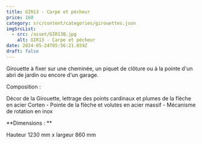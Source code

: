 ```yaml
---
title: GIR13 - Carpe et pécheur
price: 160
category: src/content/categories/girouettes.json
imgSrcList:
  - src: /asset/GIR13B.jpg
    alt: GIR13 - Carpe et pécheur
date: 2024-05-24T05:56:21.659Z
draft: false
---
```


Girouette à fixer sur une cheminée, un piquet de clôture ou à la pointe d'un abri de jardin ou encore d'un garage.

Composition :

Décor de la Girouette, lettrage des points cardinaux et plumes de la flèche en acier Corten - Pointe de la flèche et volutes en acier massif - Mécanisme de rotation en inox

\*\*Dimensions : \*\*

Hauteur 1230 mm x largeur 860 mm
